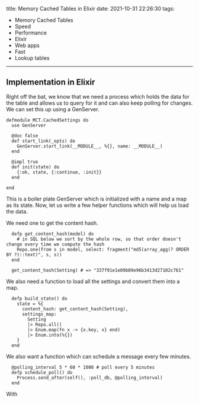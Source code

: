 title: Memory Cached Tables in Elixir
date: 2021-10-31 22:26:30
tags:
- Memory Cached Tables
- Speed
- Performance
- Elixir
- Web apps
- Fast
- Lookup tables
---

## Implementation in Elixir

Right off the bat, we know that we need a process which holds the data for the
table and allows us to query for it and can also keep polling for changes. We
can set this up using a GenServer.

```
defmodule MCT.CachedSettings do
  use GenServer

  @doc false
  def start_link(_opts) do
    GenServer.start_link(__MODULE__, %{}, name: __MODULE__)
  end

  @impl true
  def init(state) do
    {:ok, state, {:continue, :init}}
  end

end
```

This is a boiler plate GenServer which is initialized with a name and a map as
its state. Now, let us write a few helper functions which will help us load the
data.

We need one to get the content hash.

```
  defp get_content_hash(model) do
    # in SQL below we sort by the whole row, so that order doesn't change every time we compute the hash
    Repo.one(from s in model, select: fragment("md5(array_agg(? ORDER BY ?)::text)", s, s))
  end
  
  get_content_hash(Setting) # => "337f91e1e09b09e96b3413d27102c761"
```

We also need a function to load all the settings and convert them into a map.

```
  defp build_state() do
    state = %{
      content_hash: get_content_hash(Setting),
      settings_map:
        Setting
        |> Repo.all()
        |> Enum.map(fn x -> {x.key, x} end)
        |> Enum.into(%{})
    }
  end
```

We also want a function which can schedule a message every few minutes.

```
  @polling_interval 5 * 60 * 1000 # poll every 5 minutes
  defp schedule_poll() do
    Process.send_after(self(), :poll_db, @polling_interval)
  end
```

With 
